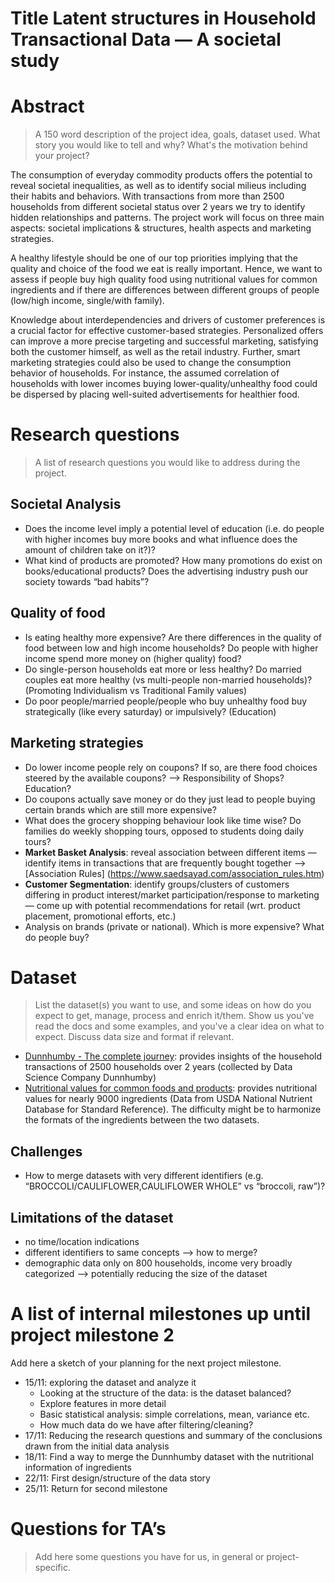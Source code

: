 # Title Latent structures in Household Transactional Data — A societal study 

# Abstract
> A 150 word description of the project idea, goals, dataset used. What story you would like to tell and why? What's the motivation behind your project?


The consumption of everyday commodity products offers the potential to reveal societal inequalities, as well as to identify social milieus including their habits and behaviors. With transactions from more than 2500 households from different societal status over 2 years we try to identify hidden relationships and patterns. The project work will focus on three main aspects: societal implications & structures, health aspects and marketing strategies.

A healthy lifestyle should be one of our top priorities implying that the quality and choice of the food we eat is really important. Hence, we want to assess if people buy high quality food using nutritional values for common ingredients and if there are differences between different groups of people (low/high income, single/with family).

Knowledge about interdependencies and drivers of customer preferences is a crucial factor for effective customer-based strategies. Personalized offers can improve a more precise targeting and successful marketing, satisfying both the customer himself, as well as the retail industry. Further, smart marketing strategies could also be used to change the consumption behavior of households. For instance, the assumed correlation of households with lower incomes buying lower-quality/unhealthy food could be dispersed by placing well-suited advertisements for healthier food.


# Research questions
> A list of research questions you would like to address during the project. 

## Societal Analysis
* Does the income level imply a potential level of education (i.e. do people with higher incomes buy more books and what influence does the amount of children take on it?)?
* What kind of products are promoted? How many promotions do exist on books/educational products? Does the advertising industry push our society towards “bad habits”?

## Quality of food
* Is eating healthy more expensive? Are there differences in the quality of food between low and high income households?  Do people with higher income spend more money on (higher quality) food?
* Do single-person households eat more or less healthy? Do married couples eat more healthy (vs multi-people non-married households)? (Promoting Individualism vs Traditional Family values)
* Do poor people/married people/people who buy unhealthy food buy
strategically (like every saturday) or impulsively? (Education)

## Marketing strategies
* Do lower income people rely on coupons? If so, are there food choices steered by the available coupons? —> Responsibility of Shops? Education?
* Do coupons actually save money or do they just lead to people buying certain brands which are still more expensive?
* What does the grocery shopping behaviour look like time wise? Do families do weekly shopping tours, opposed to students doing daily tours? 
* **Market Basket Analysis**: reveal association between different items — identify items in transactions that are frequently bought together —> [Association Rules] (https://www.saedsayad.com/association_rules.htm)
* **Customer Segmentation**: identify groups/clusters of customers differing in product interest/market participation/response to marketing — come up with potential recommendations for retail (wrt. product placement, promotional efforts, etc.) 
* Analysis on brands (private or national). Which is more expensive? What do people buy? 

# Dataset
> List the dataset(s) you want to use, and some ideas on how do you expect to get, manage, process and enrich it/them. Show us you've read the docs and some examples, and you've a clear idea on what to expect. Discuss data size and format if relevant.

* [Dunnhumby - The complete journey](https://www.dunnhumby.com/careers/engineering/sourcefiles): provides insights of the household transactions of 2500 households over 2 years (collected by Data Science Company Dunnhumby)
* [Nutritional values for common foods and products](https://www.kaggle.com/trolukovich/nutritional-values-for-common-foods-and-products/metadata): provides nutritional values for nearly 9000 ingredients (Data from USDA National Nutrient Database for Standard Reference). The difficulty might be to harmonize the formats of the ingredients between the two datasets.

## Challenges 
* How to merge datasets with very different identifiers (e.g. “BROCCOLI/CAULIFLOWER,CAULIFLOWER WHOLE” vs “broccoli, raw”)?

## Limitations of the dataset 
* no time/location indications
* different identifiers to same concepts —> how to merge?
* demographic data only on 800 households, income very broadly categorized —> potentially reducing the size of the dataset 

# A list of internal milestones up until project milestone 2
Add here a sketch of your planning for the next project milestone.

* 15/11: exploring the dataset and analyze it 
  * Looking at the structure of the data: is the dataset balanced? 
  * Explore features in more detail
  * Basic statistical analysis: simple correlations, mean, variance etc.
  * How much data do we have after filtering/cleaning?
* 17/11: Reducing the research questions and summary of the conclusions drawn from the initial data analysis
* 18/11: Find a way to merge the Dunnhumby dataset with the nutritional information of ingredients
* 22/11: First design/structure of the data story
* 25/11: Return for second milestone

# Questions for TA’s
> Add here some questions you have for us, in general or project-specific.







